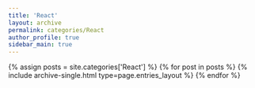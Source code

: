```yaml
---
title: 'React'
layout: archive
permalink: categories/React
author_profile: true
sidebar_main: true
---
```


{% assign posts = site.categories['React'] %}
{% for post in posts %} {% include archive-single.html type=page.entries_layout %} {% endfor %}
